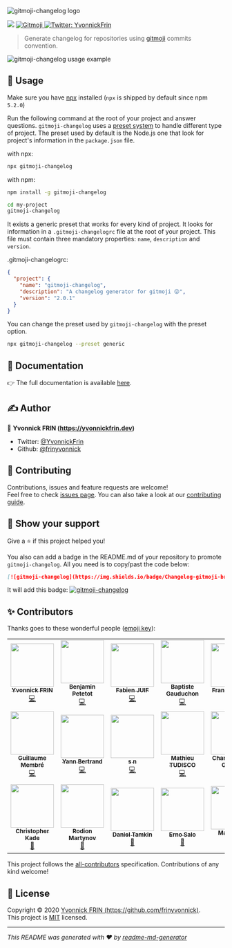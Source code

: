 ![gitmoji-changelog logo](https://raw.githubusercontent.com/frinyvonnick/gitmoji-changelog/master/misc/logo.png)

<p>
  <img src="https://img.shields.io/npm/v/gitmoji-changelog" />
  <a href="https://gitmoji.carloscuesta.me">
    <img src="https://img.shields.io/badge/gitmoji-%20😜%20😍-FFDD67.svg" alt="Gitmoji">
  </a>
  <a href="https://twitter.com/YvonnickFrin">
    <img alt="Twitter: YvonnickFrin" src="https://img.shields.io/twitter/follow/YvonnickFrin.svg?style=social" target="_blank" />
  </a>
</p>

> Generate changelog for repositories using [gitmoji](https://gitmoji.carloscuesta.me/) commits convention.


![gitmoji-changelog usage example](https://raw.githubusercontent.com/frinyvonnick/gitmoji-changelog/master/misc/example.gif)

## 🚀 Usage

Make sure you have [npx](https://www.npmjs.com/package/npx) installed (`npx` is shipped by default since npm `5.2.0`)

Run the following command at the root of your project and answer questions. `gitmoji-changelog` uses a [preset system](https://docs.gitmoji-changelog.dev/#/?id=%e2%9a%99%ef%b8%8f-presets) to handle different type of project. The preset used by default is the Node.js one that look for project's information in the `package.json` file.

with npx:
```sh
npx gitmoji-changelog
```

with npm:
```sh
npm install -g gitmoji-changelog

cd my-project
gitmoji-changelog
```

It exists a generic preset that works for every kind of project. It looks for information in a `.gitmoji-changelogrc` file at the root of your project. This file must contain three mandatory properties: `name`, `description` and `version`.

.gitmoji-changelogrc:
```json
{
  "project": {
    "name": "gitmoji-changelog",
    "description": "A changelog generator for gitmoji 😜",
    "version": "2.0.1"
  }
}
```

You can change the preset used by `gitmoji-changelog` with the preset option.

```sh
npx gitmoji-changelog --preset generic
```

## 📖 Documentation

:point_right: The full documentation is available [here](https://docs.gitmoji-changelog.dev).

## ✍ Author

👤 **Yvonnick FRIN (https://yvonnickfrin.dev)**

* Twitter: [@YvonnickFrin](https://twitter.com/YvonnickFrin)
* Github: [@frinyvonnick](https://github.com/frinyvonnick)

## 🤝 Contributing

Contributions, issues and feature requests are welcome!<br />Feel free to check [issues page](https://github.com/frinyvonnick/gitmoji-changelog/issues). You can also take a look at our [contributing guide](CONTRIBUTING.md).

## 🙏 Show your support

Give a ⭐️ if this project helped you!

You also can add a badge in the README.md of your repository to promote `gitmoji-changelog`. All you need is to copy/past the code below:

```markdown
[![gitmoji-changelog](https://img.shields.io/badge/Changelog-gitmoji-brightgreen.svg)](https://github.com/frinyvonnick/gitmoji-changelog)
```

It will add this badge:  [![gitmoji-changelog](https://img.shields.io/badge/Changelog-gitmoji-brightgreen.svg)](https://github.com/frinyvonnick/gitmoji-changelog)


## ✨ Contributors

Thanks goes to these wonderful people ([emoji key](https://allcontributors.org/docs/en/emoji-key)):

<!-- ALL-CONTRIBUTORS-LIST:START - Do not remove or modify this section -->
<!-- prettier-ignore-start -->
<!-- markdownlint-disable -->
<table>
  <tr>
    <td align="center"><a href="https://yvonnickfrin.dev"><img src="https://avatars0.githubusercontent.com/u/13099512?v=4?s=100" width="100px;" alt=""/><br /><sub><b>Yvonnick FRIN</b></sub></a><br /><a href="https://github.com/frinyvonnick/gitmoji-changelog/commits?author=frinyvonnick" title="Code">💻</a></td>
    <td align="center"><a href="https://github.com/bpetetot"><img src="https://avatars3.githubusercontent.com/u/516360?v=4?s=100" width="100px;" alt=""/><br /><sub><b>Benjamin Petetot</b></sub></a><br /><a href="https://github.com/frinyvonnick/gitmoji-changelog/commits?author=bpetetot" title="Code">💻</a></td>
    <td align="center"><a href="https://github.com/fabienjuif"><img src="https://avatars0.githubusercontent.com/u/17828231?v=4?s=100" width="100px;" alt=""/><br /><sub><b>Fabien JUIF</b></sub></a><br /><a href="https://github.com/frinyvonnick/gitmoji-changelog/commits?author=fabienjuif" title="Code">💻</a></td>
    <td align="center"><a href="https://github.com/bgauduch"><img src="https://avatars0.githubusercontent.com/u/5585755?v=4?s=100" width="100px;" alt=""/><br /><sub><b>Baptiste Gauduchon</b></sub></a><br /><a href="https://github.com/frinyvonnick/gitmoji-changelog/commits?author=bgauduch" title="Code">💻</a></td>
    <td align="center"><a href="https://www.franck-abgrall.me/"><img src="https://avatars3.githubusercontent.com/u/9840435?v=4?s=100" width="100px;" alt=""/><br /><sub><b>Franck Abgrall</b></sub></a><br /><a href="https://github.com/frinyvonnick/gitmoji-changelog/commits?author=kefranabg" title="Code">💻</a></td>
    <td align="center"><a href="https://github.com/quentinncl"><img src="https://avatars0.githubusercontent.com/u/12430277?v=4?s=100" width="100px;" alt=""/><br /><sub><b>quentinncl</b></sub></a><br /><a href="https://github.com/frinyvonnick/gitmoji-changelog/commits?author=quentinncl" title="Code">💻</a></td>
    <td align="center"><a href="https://github.com/lhauspie"><img src="https://avatars1.githubusercontent.com/u/25682509?v=4?s=100" width="100px;" alt=""/><br /><sub><b>Logan HAUSPIE</b></sub></a><br /><a href="https://github.com/frinyvonnick/gitmoji-changelog/commits?author=lhauspie" title="Code">💻</a></td>
  </tr>
  <tr>
    <td align="center"><a href="https://www.geekeries.fun"><img src="https://avatars3.githubusercontent.com/u/7294764?v=4?s=100" width="100px;" alt=""/><br /><sub><b>Guillaume Membré</b></sub></a><br /><a href="https://github.com/frinyvonnick/gitmoji-changelog/commits?author=gmembre-zenika" title="Code">💻</a></td>
    <td align="center"><a href="http://yann-bertrand.fr/"><img src="https://avatars0.githubusercontent.com/u/5855339?v=4?s=100" width="100px;" alt=""/><br /><sub><b>Yann Bertrand</b></sub></a><br /><a href="https://github.com/frinyvonnick/gitmoji-changelog/commits?author=yannbertrand" title="Code">💻</a></td>
    <td align="center"><a href="https://github.com/snikic"><img src="https://avatars3.githubusercontent.com/u/2975674?v=4?s=100" width="100px;" alt=""/><br /><sub><b>s n</b></sub></a><br /><a href="https://github.com/frinyvonnick/gitmoji-changelog/commits?author=snikic" title="Code">💻</a></td>
    <td align="center"><a href="https://mathieutu.dev"><img src="https://avatars3.githubusercontent.com/u/11351322?v=4?s=100" width="100px;" alt=""/><br /><sub><b>Mathieu TUDISCO</b></sub></a><br /><a href="https://github.com/frinyvonnick/gitmoji-changelog/commits?author=mathieutu" title="Code">💻</a></td>
    <td align="center"><a href="http://charlyx.dev"><img src="https://avatars2.githubusercontent.com/u/481446?v=4?s=100" width="100px;" alt=""/><br /><sub><b>Charles-Henri GUERIN</b></sub></a><br /><a href="https://github.com/frinyvonnick/gitmoji-changelog/commits?author=charlyx" title="Code">💻</a></td>
    <td align="center"><a href="https://github.com/FBerthelot"><img src="https://avatars1.githubusercontent.com/u/6927852?v=4?s=100" width="100px;" alt=""/><br /><sub><b>Florent Berthelot</b></sub></a><br /><a href="https://github.com/frinyvonnick/gitmoji-changelog/commits?author=FBerthelot" title="Code">💻</a></td>
    <td align="center"><a href="http://gillespie59.github.io/"><img src="https://avatars2.githubusercontent.com/u/555768?v=4?s=100" width="100px;" alt=""/><br /><sub><b>Emmanuel DEMEY</b></sub></a><br /><a href="https://github.com/frinyvonnick/gitmoji-changelog/commits?author=EmmanuelDemey" title="Code">💻</a></td>
  </tr>
  <tr>
    <td align="center"><a href="https://christopherkade.com"><img src="https://avatars3.githubusercontent.com/u/15229355?v=4?s=100" width="100px;" alt=""/><br /><sub><b>Christopher Kade</b></sub></a><br /><a href="#blog-christopherkade" title="Blogposts">📝</a></td>
    <td align="center"><a href="http://numcom.herokuapp.com/"><img src="https://avatars0.githubusercontent.com/u/863788?v=4?s=100" width="100px;" alt=""/><br /><sub><b>Rodion Martynov</b></sub></a><br /><a href="https://github.com/frinyvonnick/gitmoji-changelog/commits?author=rudym" title="Documentation">📖</a></td>
    <td align="center"><a href="http://danieltamkin.com"><img src="https://avatars1.githubusercontent.com/u/9532762?v=4?s=100" width="100px;" alt=""/><br /><sub><b>Daniel Tamkin</b></sub></a><br /><a href="https://github.com/frinyvonnick/gitmoji-changelog/commits?author=DanielTamkin" title="Documentation">📖</a></td>
    <td align="center"><a href="http://endormi.io"><img src="https://avatars3.githubusercontent.com/u/39559256?v=4?s=100" width="100px;" alt=""/><br /><sub><b>Erno Salo</b></sub></a><br /><a href="https://github.com/frinyvonnick/gitmoji-changelog/commits?author=endormi" title="Documentation">📖</a></td>
    <td align="center"><a href="http://markdid.it"><img src="https://avatars3.githubusercontent.com/u/6841110?v=4?s=100" width="100px;" alt=""/><br /><sub><b>Mark Lyck</b></sub></a><br /><a href="https://github.com/frinyvonnick/gitmoji-changelog/commits?author=MarkLyck" title="Code">💻</a></td>
    <td align="center"><a href="https://github.com/juwit"><img src="https://avatars.githubusercontent.com/u/7531844?v=4?s=100" width="100px;" alt=""/><br /><sub><b>Julien WITTOUCK</b></sub></a><br /><a href="https://github.com/frinyvonnick/gitmoji-changelog/commits?author=juwit" title="Code">💻</a></td>
  </tr>
</table>

<!-- markdownlint-restore -->
<!-- prettier-ignore-end -->

<!-- ALL-CONTRIBUTORS-LIST:END -->

This project follows the [all-contributors](https://github.com/all-contributors/all-contributors) specification. Contributions of any kind welcome!

## 📝 License

Copyright © 2020 [Yvonnick FRIN (https://github.com/frinyvonnick)](https://github.com/frinyvonnick).<br />
This project is [MIT](https://github.com/frinyvonnick/gitmoji-changelog/blob/master/LICENSE) licensed.

***
_This README was generated with ❤️ by [readme-md-generator](https://github.com/kefranabg/readme-md-generator)_
